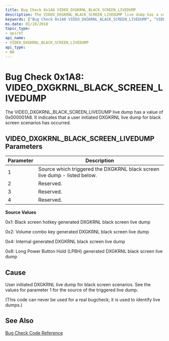```yaml
---
title: Bug Check 0x1A8 VIDEO_DXGKRNL_BLACK_SCREEN_LIVEDUMP
description: The VIDEO_DXGKRNL_BLACK_SCREEN_LIVEDUMP live dump has a value of 0x000001A8. It indicates that a user initiated DXGKRNL live dump for black screen scenarios has occurred.
keywords: ["Bug Check 0x1A8 VIDEO_DXGKRNL_BLACK_SCREEN_LIVEDUMP", "VIDEO_DXGKRNL_BLACK_SCREEN_LIVEDUMP"]
ms.date: 01/28/2018
topic_type:
- apiref
api_name:
- VIDEO_DXGKRNL_BLACK_SCREEN_LIVEDUMP
api_type:
- NA
---
```


# Bug Check 0x1A8: VIDEO\_DXGKRNL\_BLACK\_SCREEN\_LIVEDUMP

The VIDEO\_DXGKRNL\_BLACK\_SCREEN\_LIVEDUMP live dump has a value of 0x000001A8. It indicates that a user initiated DXGKRNL live dump for black screen scenarios has occurred.

## VIDEO\_DXGKRNL\_BLACK\_SCREEN\_LIVEDUMP Parameters

|Parameter|Description|
|--- |--- |
|1| Source which triggered the DXGKRNL black screen live dump - listed below.|
|2| Reserved. |
|3| Reserved. |
|4| Reserved. |

**Source Values**


0x1: Black screen hotkey generated DXGKRNL black screen live dump

0x2: Volume combo key generated DXGKRNL black screen live dump

0x4: Internal generated DXGKRNL black screen live dump

0x8: Long Power Button Hold (LPBH) generated DXGKRNL black screen live dump

## Cause

User initiated DXGKRNL live dump for black screen scenarios. See the values for parameter 1 for the source of the triggered live dump. 

(This code can never be used for a real bugcheck; it is used to identify live dumps.)

## See Also

[Bug Check Code Reference](bug-check-code-reference2.md)
